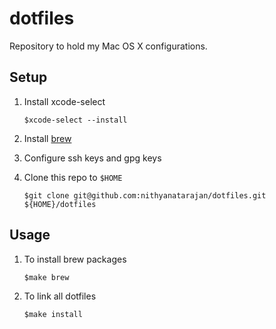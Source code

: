 # dotfiles
Repository to hold my Mac OS X configurations.

## Setup

1. Install xcode-select

    ```shell
    $xcode-select --install
    ```
1. Install [brew](https://brew.sh/)

1. Configure ssh keys and gpg keys

1. Clone this repo to `$HOME`

   ```shell
   $git clone git@github.com:nithyanatarajan/dotfiles.git ${HOME}/dotfiles
   ```

## Usage

1. To install brew packages

   ```shell
   $make brew
   ```

1. To link all dotfiles

   ```shell
   $make install
   ```
